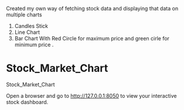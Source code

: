 Created my own way of fetching stock data and displaying that data on multiple charts
1) Candles Stick
2) Line Chart
3) Bar Chart
   With Red Circle for maximum price and green cirle for minimum price .

# Stock_Market_Chart
Stock_Market_Chart

Open a browser and go to http://127.0.0.1:8050 to view your interactive stock dashboard.
